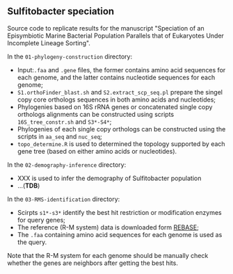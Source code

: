 ## Sulfitobacter speciation
Source code to replicate results for the manuscript "Speciation of an Episymbiotic Marine Bacterial Population Parallels that of Eukaryotes Under Incomplete Lineage Sorting".

In the `01-phylogeny-construction` directory:
- Input:`.faa` and `.gene` files, the former contains amino acid sequences for each genome, and the latter contains nucleotide sequences for each genome;
- `S1.orthoFinder_blast.sh` and `S2.extract_scp_seq.pl` prepare the singel copy core orthologs sequences in both amino acids and nucleotides;
- Phylogenies based on 16S rRNA genes or concatenated single copy orthologs alignments can be constructed using scripts `16S_tree_constr.sh` and `S3*-S4*`;
- Phylogenies of each single copy orthologs can be constructed using the scripts in `aa_seq` and `nuc_seq`; 
- `topo_determine.R` is used to determined the topology supported by each gene tree (based on either amino acids or nucleotides).

In the `02-demography-inference` directory:
- XXX is used to infer the demography of Sulfitobacter population
- ...(**TDB**)

In the `03-RMS-identification` directory:
- Scirpts `s1*-s3*` identify the best hit restriction or modification enzymes for query genes;
- The reference (R-M system) data is downloaded form [REBASE]( http://rebase.neb.com/rebase/rebase.ftp.html);
- The `.faa` containing amino acid sequences for each genome is used as the query.

Note that the R-M system for each genome should be manually check whether the genes are neighbors after getting the best hits.


